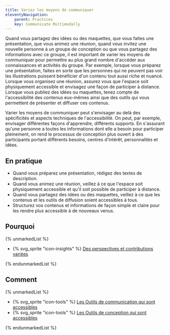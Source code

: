 ```yaml
---
title: Variez les moyens de communiquer
eleventyNavigation:
    parent: Practices
    key: Communicate Multimodally
---
```


Quand vous partagez des idées ou des maquettes, que vous faites une présentation, que vous animez une réunion, quand
vous invitez une nouvelle personne à un groupe de conception ou que vous partagez des informations avec ce groupe, il
est important de varier les moyens de communiquer pour permettre au plus grand nombre d'accéder aux connaissances et
activités du groupe. Par exemple, lorsque vous préparez une présentation, faites en sorte que les personnes qui ne
peuvent pas voir les illustrations puissent bénéficier d'un contenu tout aussi riche et nuancé. Lorsque vous organisez
une réunion, assurez vous que l'espace soit physiquement accessible et envisagez une façon de participer à distance.
Lorsque vous publiez des idées ou maquettes, tenez compte de l'accessibilité des contenus eux-mêmes ainsi que des outils
qui vous permettent de présenter et diffuser ces contenus.

Varier les moyens de communiquer peut s'envisager au delà des spécificités et aspects techniques de l'accessibilité. On
peut,  par exemple, envisager différentes façons d'apprendre, différents supports. En s'assurant qu'une personne a
toutes les informations dont elle a besoin pour participer pleinement, on rend le processus de conception plus ouvert à
des participants portant différents besoins, centres d'intérêt, personnalités et idées.

## En pratique

* Quand vous préparez une présentation, rédigez des textes de description.
* Quand vous animez une réunion, veillez à ce que l'espace soit physiquement accessible et qu'il soit possible de
  participer à distance.
* Quand vous partagez des idées ou des maquettes, veillez à ce que les contenus et les outils de diffusion soient
  accessibles à tous.
* Structurez vos contenus et informations de façon simple et claire pour les rendre plus accessible à de nouveaux venus.

## Pourquoi

{% unmarkedList %}

* {% svg_sprite "icon-insights" %} [Des perspectives et contributions variées](../../perspectives/des-perspectives-et-contributions-variees/)

{% endunmarkedList %}

## Comment

{% unmarkedList %}

* {% svg_sprite "icon-tools" %} [Les Outils de communication qui sont accessibles](../../outils/les-outils-de-communication-qui-sont-accessibles/)
* {% svg_sprite "icon-tools" %} [Les Outils de conception qui sont accessibles](../../outils/les-outils-de-conception-qui-sont-accessibles/)

{% endunmarkedList %}
